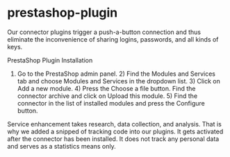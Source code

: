 # prestashop-plugin
Our connector plugins trigger a push-a-button connection and thus eliminate the inconvenience of sharing logins, passwords, and all kinds of keys.

PrestaShop Plugin Installation

1) Go to the PrestaShop admin panel. 2) Find the Modules and Services tab and choose Modules and Services in the dropdown list. 3) Click on Add a new module. 4) Press the Choose a file button. Find the connector archive and click on Upload this module. 5) Find the connector in the list of installed modules and press the Configure button.

Service enhancement takes research, data collection, and analysis. That is why we added a snipped of tracking code into our plugins. It gets activated after the connector has been installed. It does not track any personal data and serves as a statistics means only.
